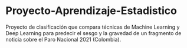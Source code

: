 # Proyecto-Aprendizaje-Estadistico
Proyecto de clasificación que compara técnicas de Machine Learning y Deep Learning para predecir el sesgo y la gravedad de un fragmento de noticia sobre el Paro Nacional 2021 (Colombia).
